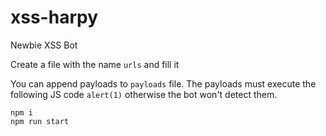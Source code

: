 # xss-harpy

Newbie XSS Bot

Create a file with the name `urls` and fill it

You can append payloads to `payloads` file. The payloads must execute the following JS code `alert(1)` otherwise the bot won't detect them.

```
npm i
npm run start
```
